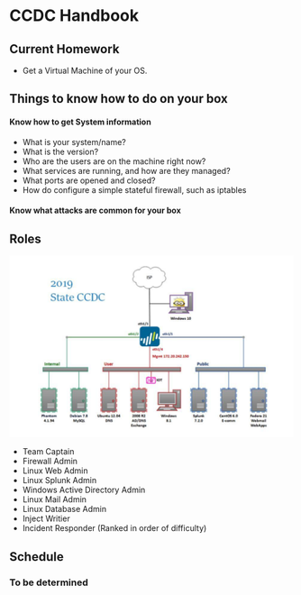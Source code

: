 # CCDC Handbook

## Current Homework

* Get a Virtual Machine of your OS.

## Things to know how to do on your box

#### Know how to get System information 
- What is your system/name?
- What is the version?
- Who are the users are on the machine right now?
- What services are running, and how are they managed?
- What ports are opened and closed?
- How do configure a simple stateful firewall, such as iptables

#### Know what attacks are common for your box


## Roles

![roles](assets/ccdc-roles.png)

* Team Captain
* Firewall Admin
* Linux Web Admin
* Linux Splunk Admin
* Windows Active Directory Admin
* Linux Mail Admin
* Linux Database Admin
* Inject Writier 
* Incident Responder
(Ranked in order of difficulty)
## Schedule

### To be determined


